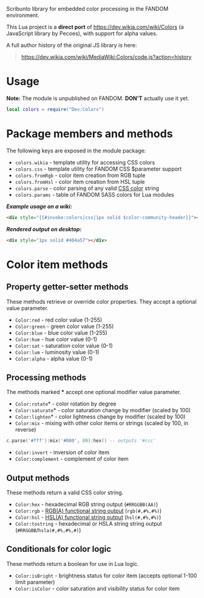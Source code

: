 Scribunto library for embedded color processing in the FANDOM environment.

This Lua project is a **direct port** of https://dev.wikia.com/wiki/Colors (a JavaScript library by Pecoes), with support for alpha values.

A full author history of the original JS library is here:
>https://dev.wikia.com/wiki/MediaWiki:Colors/code.js?action=history

# Usage
**Note:** The module is unpublished on FANDOM. **DON'T** actually use it yet.
```lua
local colors = require("Dev:Colors")
```

# Package members and methods
The following keys are exposed in the module package:
* `colors.wikia` - template utility for accessing CSS colors
* `colors.css` - template utility for FANDOM CSS $parameter support
* `colors.fromRgb` - color item creation from RGB tuple
* `colors.fromHsl` - color item creation from HSL tuple
* `colors.parse` - color parsing of any valid [CSS color](https://developer.mozilla.org/en-US/docs/Web/CSS/color_value) string
* `colors.params` - table of FANDOM SASS colors for Lua modules

***Example usage on a wiki:***
```html
<div style="{{#invoke:colors|css|1px solid $color-community-header}}"></div>
```
***Rendered output on desktop:***
```html
<div style="1px solid #404a57"></div>
```

# Color item methods
## Property getter-setter methods
These methods retrieve or override color properties. They accept a optional value parameter.
* `Color:red` - red color value (1-255)
* `Color:green` - green color value (1-255)
* `Color:blue` - blue color value (1-255)
* `Color:hue` - hue color value (0-1)
* `Color:sat` - saturation color value (0-1)
* `Color:lum` - luminosity value (0-1)
* `Color:alpha` - alpha value (0-1)
## Processing methods
The methods marked **\*** accept one optional modifier value parameter.
* `Color:rotate`* - color rotation by degree
* `Color:saturate`* - color saturation change by modifier (scaled by 100)
* `Color:lighten`* - color lightness change by modifier (scaled by 100)
* `Color:mix` - mixing with other color items or strings (scaled by 100, in reverse)
```lua
c.parse('#fff'):mix('#000', 80):hex() -- outputs '#ccc'
```
* `Color:invert` - inversion of color item
* `Color:complement` - complement of color item
## Output methods
These methods return a valid CSS color string.
* `Color:hex` - hexadecimal RGB string output (`#RRGGBB(AA)`)
* `Color:rgb` - [RGB(A) functional string output](https://developer.mozilla.org/en-US/docs/Web/CSS/color_value#rgb()_and_rgba()) (`rgb(#,#%,#%)`)
* `Color:hsl` - [HSL(A) functional string output](https://developer.mozilla.org/en-US/docs/Web/CSS/color_value#hsl()_and_hsla()) (`hsl(#,#%,#%)`)
* `Color:tostring` - hexadecimal or HSLA string string output (`#RRGGBB`/`hsla(#,#%,#%,#)`)
## Conditionals for color logic
These methods return a boolean for use in Lua logic.
* `Color:isBright` - brightness status for color item (accepts optional 1-100 limit parameter)
* `Color:isColor` - color saturation and visibility status for color item
